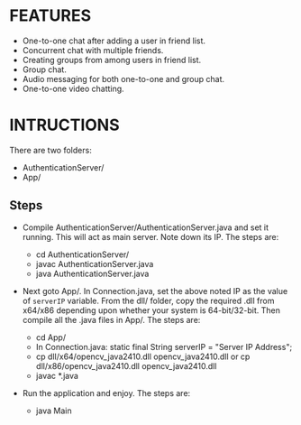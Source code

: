 FEATURES
========

- One-to-one chat after adding a user in friend list.
- Concurrent chat with multiple friends.
- Creating groups from among users in friend list.
- Group chat.
- Audio messaging for both one-to-one and group chat.
- One-to-one video chatting.


INTRUCTIONS
===========

There are two folders:

- AuthenticationServer/
- App/

Steps
-----

- Compile AuthenticationServer/AuthenticationServer.java and set it running. This will act as main server. Note down its IP.
	The steps are:

	- cd AuthenticationServer/
	- javac AuthenticationServer.java
	- java AuthenticationServer.java

- Next goto App/. In Connection.java, set the above noted IP as the value of `serverIP` variable. From the dll/ folder, copy the required .dll from x64/x86 depending upon whether your system is 64-bit/32-bit. Then compile all the .java files in App/.
	The steps are:

	- cd App/
	- In Connection.java: static final String serverIP = "Server IP Address";
	- cp dll/x64/opencv_java2410.dll opencv_java2410.dll or cp dll/x86/opencv_java2410.dll opencv_java2410.dll
	- javac \*.java

- Run the application and enjoy.
	The steps are:

	- java Main